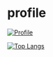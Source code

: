 # profile

[![Profile](https://github-readme-stats.vercel.app/api?username=smugthekiler)](https://github.com/smugthekiler)


[![Top Langs](https://github-readme-stats.vercel.app/api/top-langs/?username=smugthekiler&layout=compact)](https://github.com/smugthekiler)
